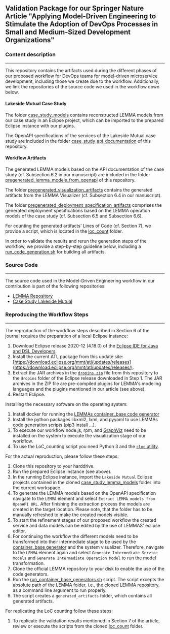 ## Validation Package for our Springer Nature Article "Applying Model-Driven Engineering to Stimulate the Adoption of DevOps Processes in Small and Medium-Sized Development Organizations"
### Content description
---
This repository contains the artifacts used during the different phases of our proposed workflow for DevOps teams for model-driven microservice development, including those we create due to the workflow. Additionally, we link the repositories of the source code we used in the workflow down below. 

#### Lakeside Mutual Case Study
The folder [case_study_models](https://github.com/SeelabFhdo/SN2021/tree/master/case_study_models) contains reconstructed LEMMA models from our case study in an Eclipse project, which can be imported to the prepared Eclipse instance with our plugins. 

The OpenAPI specifications of the services of the Lakeside Mutual case study are included in the folder [case_study_api_documentation](https://github.com/SeelabFhdo/SN2021/tree/master/case_study_api_documentation) of this repository. 

#### Workflow Artifacts
The generated LEMMA models based on the API documentation of the case study (cf. Subsection 6.2 in our manuscript) are included in the folder [pregenerated_lemma_models_from_openapi](https://github.com/SeelabFhdo/SN2021/tree/master/pregenerated_lemma_models_from_openapi) of this repository. 

The folder [pregenerated_visualization_artifacts](https://github.com/SeelabFhdo/SN2021/tree/master/pregenerated_visualization_artifacts) contains the generated artifacts from the LEMMA Visualizer (cf. Subsection 6.4 in our manuscript). 

The folder [pregenerated_deployment_specification_artifacts](https://github.com/SeelabFhdo/SN2021/tree/master/pregenerated_deployment_specification_artifacts) comprises the generated deployment specifications based on the LEMMA operation models of the case study (cf. Subsection 6.5 and Subsection 6.6).

For counting the generated artifacts' Lines of Code (cf. Section 7), we provide a script, which is located in the [loc_count](https://github.com/SeelabFhdo/SN2021/tree/master/loc_count) folder.

In order to validate the results and rerun the generation steps of the workflow, we provide a step-by-step guideline below, including a [run_code_generation.sh](https://github.com/SeelabFhdo/SN2021/blob/master/run_code_generation.sh) for building all artifacts.

### Source Code
---
The source code used in the Model-Driven Engineering workflow in our contribution is part of the following repositories:
- [LEMMA Repository](https://github.com/SeelabFhdo/lemma)
- [Case Study Lakeside Mutual](https://github.com/Microservice-API-Patterns/LakesideMutual)

### Reproducing the Workflow Steps
---

The reproduction of the workflow steps described in Section 6 of the journal requires the preparation of a local Eclipse instance:
1. Download Eclipse release 2020-12 (4.18.0) of the [Eclipse IDE for Java and DSL Developers](https://www.eclipse.org/downloads/packages/release/2020-12/r/eclipse-ide-java-and-dsl-developers).
2. Install the current ATL package from this update site: [https://download.eclipse.org/mmt/atl/updates/releases](https://download.eclipse.org/mmt/atl/updates/releases/).
3. Extract the JAR archives in the [`dropins.zip`](https://github.com/SeelabFhdo/jss2020/blob/master/dropins.zip) file from this repository to the `dropins` folder of the Eclipse release downloaded in Step 1. The JAR archives in the ZIP file are pre-compiled plugins for LEMMA's modeling languages and the plugins mentioned in our article (see above).
4. Restart Eclipse.

Installing the necessary software on the operating system:
1. Install docker for running the [LEMMAs container_base code generator](https://github.com/SeelabFhdo/lemma/tree/master/code%20generators/de.fhdo.lemma.model_processing.code_generation.container_base)
2. Install the python packages libxml2, lxml, and pyyaml to use LEMMAs code generation scripts (pip3 install ...). 
3. To execute our workflow node.js, rpm, and [GraphViz](https://graphviz.org/) need to be installed on the system to execute the visualization stage of our workflow.
4. To use the LoC_counting script you need Python 3 and the [`cloc` utility](https://github.com/AlDanial/cloc). 

For the actual reproduction, please follow these steps:
1. Clone this repository to your harddrive.
2. Run the prepared Eclipse instance (see above).
3. In the running Eclipse instance, import the `Lakeside Mutual` Eclipse projects contained in the cloned [case_study_lemma_models](https://github.com/SeelabFhdo/SN2021/tree/master/case_study_lemma_models) folder into the current workspace.
4. To generate the LEMMA models based on the OpenAPI specification navigate to the `LEMMA` element and select `Extract LEMMA models from OpenAPI URL`. After finishing the extraction process the models are created in the target location. Please note, that the folder has to be manually refreshed to make the created models visible. 
5. To start the refinement stages of our proposed workflow the created service and data models can be edited by the use of LEMMAS' eclipse editor.
6. For continuing the workflow the different models need to be transformed into their intermediate stage to be used by the [container_base generator](https://github.com/SeelabFhdo/lemma/tree/master/code%20generators/de.fhdo.lemma.model_processing.code_generation.container_base) and the system visualizer. Therefore, navigate to the `LEMMA` element again and select `Generate Intermediate Service Models` and `Generate Intermediate Operation Model` to run the model transformation.
7. Clone the official LEMMA repository to your disk to enable the use of the code generators.
8. Run the [run_container_base_generators.sh](https://github.com/SeelabFhdo/SN2021/blob/master/run_container_base_generators.sh) script. <!--- The script expects the absolute path of the [scripts](https://github.com/SeelabFhdo/lemma/tree/master/scripts) folder as a command line argument to run properly. ---> The script excepts the absolute path of the LEMMA folder, i.e., the cloned LEMMA repository, as a command line argument to run properly. 
9. The script creates a `generated_artifacts` folder, which contains all generated artifacts. 

For replicating the LoC counting follow these steps:
1. To replicate the validation results mentioned in Section 7 of the article, review or execute the scripts from the cloned [loc_count](https://github.com/SeelabFhdo/SN2021/tree/master/loc_count) folder. 
